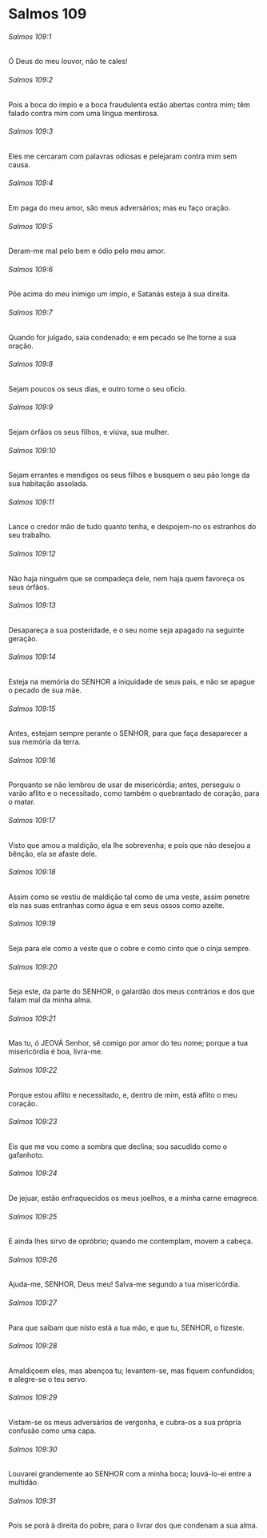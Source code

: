 # Salmos 109

###### Salmos 109:1

Ó Deus do meu louvor, não te cales!

###### Salmos 109:2

Pois a boca do ímpio e a boca fraudulenta estão abertas contra mim; têm falado contra mim com uma língua mentirosa.

###### Salmos 109:3

Eles me cercaram com palavras odiosas e pelejaram contra mim sem causa.

###### Salmos 109:4

Em paga do meu amor, são meus adversários; mas eu faço oração.

###### Salmos 109:5

Deram-me mal pelo bem e ódio pelo meu amor.

###### Salmos 109:6

Põe acima do meu inimigo um ímpio, e Satanás esteja à sua direita.

###### Salmos 109:7

Quando for julgado, saia condenado; e em pecado se lhe torne a sua oração.

###### Salmos 109:8

Sejam poucos os seus dias, e outro tome o seu ofício.

###### Salmos 109:9

Sejam órfãos os seus filhos, e viúva, sua mulher.

###### Salmos 109:10

Sejam errantes e mendigos os seus filhos e busquem o seu pão longe da sua habitação assolada.

###### Salmos 109:11

Lance o credor mão de tudo quanto tenha, e despojem-no os estranhos do seu trabalho.

###### Salmos 109:12

Não haja ninguém que se compadeça dele, nem haja quem favoreça os seus órfãos.

###### Salmos 109:13

Desapareça a sua posteridade, e o seu nome seja apagado na seguinte geração.

###### Salmos 109:14

Esteja na memória do SENHOR a iniquidade de seus pais, e não se apague o pecado de sua mãe.

###### Salmos 109:15

Antes, estejam sempre perante o SENHOR, para que faça desaparecer a sua memória da terra.

###### Salmos 109:16

Porquanto se não lembrou de usar de misericórdia; antes, perseguiu o varão aflito e o necessitado, como também o quebrantado de coração, para o matar.

###### Salmos 109:17

Visto que amou a maldição, ela lhe sobrevenha; e pois que não desejou a bênção, ela se afaste dele.

###### Salmos 109:18

Assim como se vestiu de maldição tal como de uma veste, assim penetre ela nas suas entranhas como água e em seus ossos como azeite.

###### Salmos 109:19

Seja para ele como a veste que o cobre e como cinto que o cinja sempre.

###### Salmos 109:20

Seja este, da parte do SENHOR, o galardão dos meus contrários e dos que falam mal da minha alma.

###### Salmos 109:21

Mas tu, ó JEOVÁ Senhor, sê comigo por amor do teu nome; porque a tua misericórdia é boa, livra-me.

###### Salmos 109:22

Porque estou aflito e necessitado, e, dentro de mim, está aflito o meu coração.

###### Salmos 109:23

Eis que me vou como a sombra que declina; sou sacudido como o gafanhoto.

###### Salmos 109:24

De jejuar, estão enfraquecidos os meus joelhos, e a minha carne emagrece.

###### Salmos 109:25

E ainda lhes sirvo de opróbrio; quando me contemplam, movem a cabeça.

###### Salmos 109:26

Ajuda-me, SENHOR, Deus meu! Salva-me segundo a tua misericórdia.

###### Salmos 109:27

Para que saibam que nisto está a tua mão, e que tu, SENHOR, o fizeste.

###### Salmos 109:28

Amaldiçoem eles, mas abençoa tu; levantem-se, mas fiquem confundidos; e alegre-se o teu servo.

###### Salmos 109:29

Vistam-se os meus adversários de vergonha, e cubra-os a sua própria confusão como uma capa.

###### Salmos 109:30

Louvarei grandemente ao SENHOR com a minha boca; louvá-lo-ei entre a multidão.

###### Salmos 109:31

Pois se porá à direita do pobre, para o livrar dos que condenam a sua alma.

